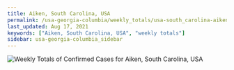 ```yaml
---
title: Aiken, South Carolina, USA
permalink: /usa-georgia-columbia/weekly_totals/usa-south_carolina-aiken-weekly_totals.html
last_updated: Aug 17, 2021
keywords: ["Aiken, South Carolina, USA", "weekly totals"]
sidebar: usa-georgia-columbia_sidebar
---
```


![Weekly Totals of Confirmed Cases for Aiken, South Carolina, USA](/covid_tracker/images/graphs/usa-south_carolina-aiken-weekly_totals_graph.png)
